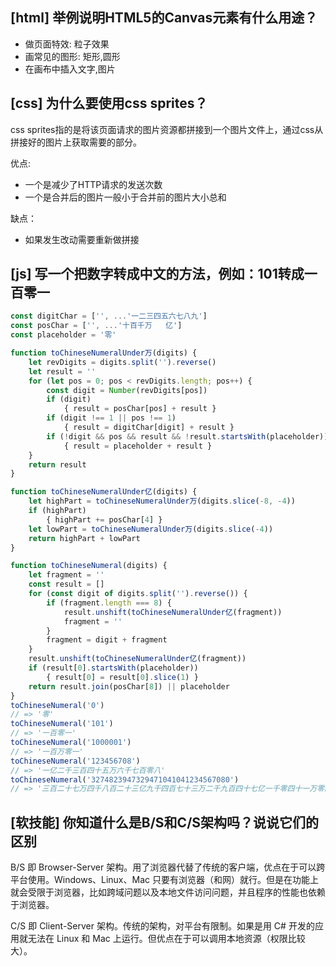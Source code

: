 ## [html] 举例说明HTML5的Canvas元素有什么用途？

* 做页面特效: 粒子效果
* 画常见的图形: 矩形,圆形
* 在画布中插入文字,图片

## [css] 为什么要使用css sprites？

css sprites指的是将该页面请求的图片资源都拼接到一个图片文件上，通过css从拼接好的图片上获取需要的部分。

优点:

* 一个是减少了HTTP请求的发送次数
* 一个是合并后的图片一般小于合并前的图片大小总和

缺点：

* 如果发生改动需要重新做拼接

## [js] 写一个把数字转成中文的方法，例如：101转成一百零一

```javascript
const digitChar = ['', ...'一二三四五六七八九']
const posChar = ['', ...'十百千万   亿']
const placeholder = '零'

function toChineseNumeralUnder万(digits) {
    let revDigits = digits.split('').reverse()
    let result = ''
    for (let pos = 0; pos < revDigits.length; pos++) {
        const digit = Number(revDigits[pos])
        if (digit)
            { result = posChar[pos] + result }
        if (digit !== 1 || pos !== 1)
            { result = digitChar[digit] + result }
        if (!digit && pos && result && !result.startsWith(placeholder))
            { result = placeholder + result }
    }
    return result
}

function toChineseNumeralUnder亿(digits) {
    let highPart = toChineseNumeralUnder万(digits.slice(-8, -4))
    if (highPart)
        { highPart += posChar[4] }
    let lowPart = toChineseNumeralUnder万(digits.slice(-4))
    return highPart + lowPart
}

function toChineseNumeral(digits) {
    let fragment = ''
    const result = []
    for (const digit of digits.split('').reverse()) {
        if (fragment.length === 8) {
            result.unshift(toChineseNumeralUnder亿(fragment))
            fragment = ''
        }
        fragment = digit + fragment
    }
    result.unshift(toChineseNumeralUnder亿(fragment))
    if (result[0].startsWith(placeholder))
        { result[0] = result[0].slice(1) }
    return result.join(posChar[8]) || placeholder
}
toChineseNumeral('0')
// => '零'
toChineseNumeral('101')
// => '一百零一'
toChineseNumeral('1000001')
// => '一百万零一'
toChineseNumeral('123456708')
// => '一亿二千三百四十五万六千七百零八'
toChineseNumeral('3274823947329471041041234567080')
// => '三百二十七万四千八百二十三亿九千四百七十三万二千九百四十七亿一千零四十一万零四百一十二亿三千四百五十六万七千零八十'
```
## [软技能] 你知道什么是B/S和C/S架构吗？说说它们的区别

B/S 即 Browser-Server 架构。用了浏览器代替了传统的客户端，优点在于可以跨平台使用。Windows、Linux、Mac 只要有浏览器（和网）就行。但是在功能上就会受限于浏览器，比如跨域问题以及本地文件访问问题，并且程序的性能也依赖于浏览器。

C/S 即 Client-Server 架构。传统的架构，对平台有限制。如果是用 C# 开发的应用就无法在 Linux 和 Mac 上运行。但优点在于可以调用本地资源（权限比较大）。
